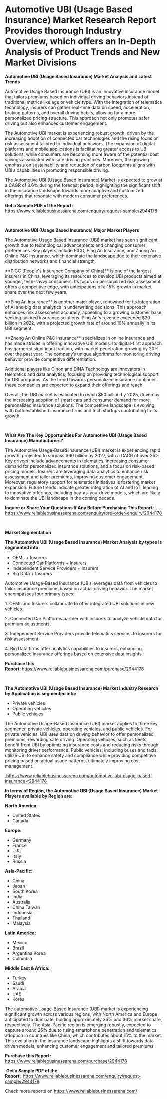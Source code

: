 <p><h1>Automotive UBI (Usage Based Insurance) Market Research Report Provides thorough Industry Overview, which offers an In-Depth Analysis of Product Trends and New Market Divisions</h1></p><p><strong>Automotive UBI (Usage Based Insurance) Market Analysis and Latest Trends</strong></p>
<p><p>Automotive Usage Based Insurance (UBI) is an innovative insurance model that tailors premiums based on individual driving behaviors instead of traditional metrics like age or vehicle type. With the integration of telematics technology, insurers can gather real-time data on speed, acceleration, braking patterns, and overall driving habits, allowing for a more personalized pricing structure. This approach not only promotes safer driving but also enhances customer engagement.</p><p>The Automotive UBI market is experiencing robust growth, driven by the increasing adoption of connected car technologies and the rising focus on risk assessment tailored to individual behaviors. The expansion of digital platforms and mobile applications is facilitating greater access to UBI solutions, while consumers are becoming more aware of the potential cost savings associated with safe driving practices. Moreover, the growing emphasis on sustainability and reduction of carbon footprints aligns with UBI’s capabilities in promoting responsible driving. </p><p>The Automotive UBI (Usage Based Insurance) Market is expected to grow at a CAGR of 8.6% during the forecast period, highlighting the significant shift in the insurance landscape towards more adaptive and customized offerings that resonate with modern consumer preferences.</p></p>
<p><strong>Get a Sample PDF of the Report:&nbsp;</strong> <a href="https://www.reliablebusinessarena.com/enquiry/request-sample/2944178?utm_campaign=2868&utm_medium=2&utm_source=Github&utm_content=ia&utm_term=11032025&utm_id=automotive-ubi-usage-based-insurance">https://www.reliablebusinessarena.com/enquiry/request-sample/2944178</a></p>
<p>&nbsp;</p>
<p><strong>Automotive UBI (Usage Based Insurance) Major Market Players</strong></p>
<p><p>The Automotive Usage Based Insurance (UBI) market has seen significant growth due to technological advancements and changing consumer preferences. Key players include PICC, Ping An Insurance, and Zhong An Online P&C Insurance, which dominate the landscape due to their extensive distribution networks and financial strength.</p><p>**PICC (People's Insurance Company of China)** is one of the largest insurers in China, leveraging its resources to develop UBI products aimed at younger, tech-savvy consumers. Its focus on personalized risk assessment offers a competitive edge, with anticipations of a 15% growth in market share over the next few years.</p><p>**Ping An Insurance** is another major player, renowned for its integration of AI and big data analytics in underwriting decisions. This approach enhances risk assessment accuracy, appealing to a growing customer base seeking tailored insurance solutions. Ping An's revenue exceeded $20 billion in 2022, with a projected growth rate of around 10% annually in its UBI segment.</p><p>**Zhong An Online P&C Insurance** specializes in online insurance and has made strides in offering innovative UBI models. Its digital-first approach has garnered significant traction, with market penetration growing by 20% over the past year. The company’s unique algorithms for monitoring driving behavior provide competitive differentiation.</p><p>Additional players like Cihon and DiNA Technology are innovators in telematics and data analytics, focusing on providing technological support for UBI programs. As the trend towards personalized insurance continues, these companies are expected to expand their offerings and reach.</p><p>Overall, the UBI market is estimated to reach $50 billion by 2025, driven by the increasing adoption of smart cars and consumer demand for more personalized insurance solutions. The competitive landscape is evolving, with both established insurance firms and tech startups contributing to its growth.</p></p>
<p>&nbsp;</p>
<p><strong>What Are The Key Opportunities For Automotive UBI (Usage Based Insurance) Manufacturers?</strong></p>
<p><p>The Automotive Usage-Based Insurance (UBI) market is experiencing rapid growth, projected to surpass $60 billion by 2027, with a CAGR of over 25%. Key drivers include advancements in telematics, increasing consumer demand for personalized insurance solutions, and a focus on risk-based pricing models. Insurers are leveraging data analytics to enhance risk assessment and tailor premiums, improving customer engagement. Moreover, regulatory support for telematics initiatives is fostering market expansion. Future trends indicate greater integration of AI and IoT, leading to innovative offerings, including pay-as-you-drive models, which are likely to dominate the UBI landscape in the coming decade.</p></p>
<p><strong>Inquire or Share Your Questions If Any Before Purchasing This Report:</strong> <a href="https://www.reliablebusinessarena.com/enquiry/pre-order-enquiry/2944178?utm_campaign=2868&utm_medium=2&utm_source=Github&utm_content=ia&utm_term=11032025&utm_id=automotive-ubi-usage-based-insurance">https://www.reliablebusinessarena.com/enquiry/pre-order-enquiry/2944178</a></p>
<p>&nbsp;</p>
<p><strong>Market Segmentation</strong></p>
<p><strong>The Automotive UBI (Usage Based Insurance) Market Analysis by types is segmented into:</strong></p>
<p><ul><li>OEMs + Insurers</li><li>Connected Car Platforms + Insurers</li><li>Independent Service Providers + Insurers</li><li>Big Data + Insurers</li></ul></p>
<p><p>Automotive Usage-Based Insurance (UBI) leverages data from vehicles to tailor insurance premiums based on actual driving behavior. The market encompasses four primary types: </p><p>1. OEMs and Insurers collaborate to offer integrated UBI solutions in new vehicles.</p><p>2. Connected Car Platforms partner with insurers to analyze vehicle data for premium adjustments.</p><p>3. Independent Service Providers provide telematics services to insurers for risk assessment.</p><p>4. Big Data firms offer analytics capabilities to insurers, enhancing personalized insurance offerings based on extensive data insights.</p></p>
<p><strong>Purchase this Report:&nbsp;</strong><a href="https://www.reliablebusinessarena.com/purchase/2944178?utm_campaign=2868&utm_medium=2&utm_source=Github&utm_content=ia&utm_term=11032025&utm_id=automotive-ubi-usage-based-insurance">https://www.reliablebusinessarena.com/purchase/2944178</a></p>
<p>&nbsp;</p>
<p><strong>The Automotive UBI (Usage Based Insurance) Market Industry Research by Application is segmented into:</strong></p>
<p><ul><li>Private vehicles</li><li>Operating vehicles</li><li>Public vehicles</li></ul></p>
<p><p>The Automotive Usage-Based Insurance (UBI) market applies to three key segments: private vehicles, operating vehicles, and public vehicles. For private vehicles, UBI uses data on driving behavior to offer personalized premiums, rewarding safe driving. Operating vehicles, such as fleets, benefit from UBI by optimizing insurance costs and reducing risks through monitoring driver performance. Public vehicles, including buses and taxis, utilize UBI to enhance safety and compliance while providing competitive pricing based on actual usage patterns, ultimately improving cost management.</p></p>
<p><a href="https://www.reliablebusinessarena.com/automotive-ubi-usage-based-insurance-r2944178?utm_campaign=2868&utm_medium=2&utm_source=Github&utm_content=ia&utm_term=11032025&utm_id=automotive-ubi-usage-based-insurance">&nbsp;https://www.reliablebusinessarena.com/automotive-ubi-usage-based-insurance-r2944178</a></p>
<p><strong>In terms of Region, the Automotive UBI (Usage Based Insurance) Market Players available by Region are:</strong></p>
<p>
    <p> <strong> North America: </strong>
        <ul>
            <li>United States</li>
            <li>Canada</li>
        </ul>
        </p> 
    <p> <strong> Europe: </strong>
        <ul>
            <li>Germany</li>
            <li>France</li>
            <li>U.K.</li>
            <li>Italy</li>
            <li>Russia</li>
        </ul>
        </p> 
    <p> <strong> Asia-Pacific: </strong>
        <ul>
            <li>China</li>
            <li>Japan</li>
            <li>South Korea</li>
            <li>India</li>
            <li>Australia</li>
            <li>China Taiwan</li>
            <li>Indonesia</li>
            <li>Thailand</li>
            <li>Malaysia</li>
        </ul>
        </p> 
    <p> <strong> Latin America: </strong>
        <ul>
            <li>Mexico</li>
            <li>Brazil</li>
            <li>Argentina Korea</li>
            <li>Colombia</li>
        </ul>
        </p> 
    <p> <strong> Middle East & Africa: </strong>
        <ul>
            <li>Turkey</li>
            <li>Saudi</li>
            <li>Arabia</li>
            <li>UAE</li>
            <li>Korea</li>
        </ul>
    </p>
    </p>
<p><p>The automotive Usage-Based Insurance (UBI) market is experiencing significant growth across various regions, with North America and Europe anticipated to dominate, holding approximately 35% and 30% market share, respectively. The Asia-Pacific region is emerging robustly, expected to capture around 25% due to rising smartphone penetration and telematics adoption in countries like China, which contributes about 15% to the market. This evolution in the insurance landscape highlights a shift towards data-driven models, enhancing customer engagement and tailored premiums.</p></p>
<p><strong>Purchase this Report: </strong><a href="https://www.reliablebusinessarena.com/purchase/2944178?utm_campaign=2868&utm_medium=2&utm_source=Github&utm_content=ia&utm_term=11032025&utm_id=automotive-ubi-usage-based-insurance">https://www.reliablebusinessarena.com/purchase/2944178</a></p>
<p>&nbsp;<strong>Get a Sample PDF of the Report:&nbsp;&nbsp;</strong><a href="https://www.reliablebusinessarena.com/enquiry/request-sample/2944178?utm_campaign=2868&utm_medium=2&utm_source=Github&utm_content=ia&utm_term=11032025&utm_id=automotive-ubi-usage-based-insurance">https://www.reliablebusinessarena.com/enquiry/request-sample/2944178</a></p>
<p><strong></strong></p>
<p>Check more reports on <a href="https://www.reliablebusinessarena.com/?utm_campaign=2868&utm_medium=2&utm_source=Github&utm_content=ia&utm_term=11032025&utm_id=automotive-ubi-usage-based-insurance">https://www.reliablebusinessarena.com/</a></p>